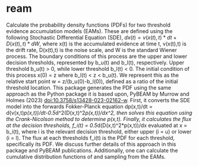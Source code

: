 # ream
Calculate the probability density functions (PDFs) for two threshold evidence accumulation models (EAMs). These are defined using the following Stochastic Differential Equation (SDE), $`dx(t) = v(x(t),t)*dt+D(x(t),t)*dW`$, where x(t) is the accumulated evidence at time t, v(x(t),t) is the drift rate, D(x(t),t) is the noise scale, and W is the standard Wiener process. The boundary conditions of this process are the upper and lower decision thresholds, represented by b_u(t) and b_l(t), respectively. Upper threshold b_u(t) > 0, while lower threshold b_l(t) < 0. The initial condition of this process x(0) = z where b_l(t) < z < b_u(t). We represent this as the relative start point w = z/(b_u(0)-b_l(0)), defined as a ratio of the initial threshold location. This package generates the PDF using the same approach as the Python package it is based upon, PyBEAM by Murrow and Holmes (2023) <doi:10.3758/s13428-023-02162-w>. First, it converts the SDE model into the forwards Fokker-Planck equation dp(x,t)/dt = d(v(x,t)*p(x,t))/dt-0.5*d^2(D(x,t)^2*p(x,t))/dx^2, then solves this equation using the Crank-Nicolson method to determine p(x,t). Finally, it calculates the flux at the decision thresholds, f_i(t) = 0.5*d(D(x,t)^2*p(x,t))/dx evaluated at x = b_i(t), where i is the relevant decision threshold, either upper (i = u) or lower (i = l). The flux at each thresholds f_i(t) is the PDF for each threshold, specifically its PDF. We discuss further details of this approach in this package and PyBEAM publications. Additionally, one can calculate the cumulative distribution functions of and sampling from the EAMs.
